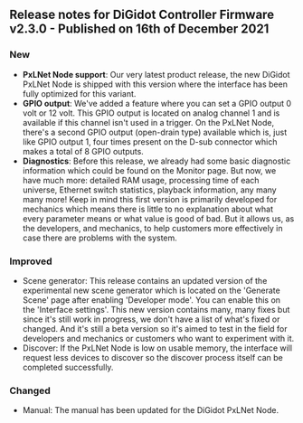 ## Release notes for DiGidot Controller Firmware v2.3.0 - Published on 16th of December 2021 ##

### New ###
* **PxLNet Node support**: Our very latest product release, the new DiGidot PxLNet Node is shipped with this version where the interface has been fully optimized for this variant.
* **GPIO output**: We've added a feature where you can set a GPIO output 0 volt or 12 volt. This GPIO output is located on analog channel 1 and is available if this channel isn't used in a trigger. On the PxLNet Node, there's a second GPIO output (open-drain type) available which is, just like GPIO output 1, four times present on the D-sub connector which makes a total of 8 GPIO outputs. 
* **Diagnostics**: Before this release, we already had some basic diagnostic information which could be found on the Monitor page. But now, we have much more: detailed RAM usage, processing time of each universe, Ethernet switch statistics, playback information, any many many more! Keep in mind this first version is primarily developed for mechanics which means there is little to no explanation about what every parameter means or what value is good of bad. But it allows us, as the developers, and mechanics, to help customers more effectively in case there are problems with the system.

### Improved ###
* Scene generator: This release contains an updated version of the experimental new scene generator which is located on the 'Generate Scene' page after enabling 'Developer mode'. You can enable this on the 'Interface settings'. This new version contains many, many fixes but since it's still work in progress, we don't have a list of what's fixed or changed. And it's still a beta version so it's aimed to test in the field for developers and mechanics or customers who want to experiment with it.
* Discover: If the PxLNet Node is low on usable memory, the interface will request less devices to discover so the discover process itself can be completed successfully.

### Changed ###
* Manual: The manual has been updated for the DiGidot PxLNet Node.

